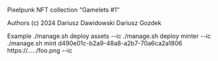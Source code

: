 Pixelpunk NFT collection 
"Gamelets #1"

Authors (c) 2024 
Dariusz Dawidowski 
Dariusz Gozdek

Example
./manage.sh deploy assets --ic
./manage.sh deploy minter --ic 
./manage.sh mint d490e01c-b2a9-48a8-a2b7-70a6ca2a1806 https://...../foo.png --ic
